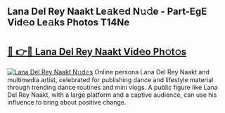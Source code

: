 ## Lana Del Rey Naakt Le𝚊k𝚎d N𝚞𝚍e - Part-EgE Vid𝚎o Le𝚊ks Photos T14Ne

# <h2><a href="http://fb8olr.evod.top/?m=Lana+Del+Rey+Naakt">🔗 👉🔴 Lana Del Rey Naakt Vid𝚎o Ph𝚘t𝚘s</a></h2>

[![Lana Del Rey Naakt N𝚞d𝚎s](https://i.imgur.com/8V9OHl7.gif)](http://fb8olr.evod.top/?m=Lana+Del+Rey+Naakt)
Online persona Lana Del Rey Naakt and multimedia artist, celebrated for publishing dance and lifestyle material through trending dance routines and mini vlogs. A public figure like Lana Del Rey Naakt, with a large platform and a captive audience, can use his influence to bring about positive change. 
